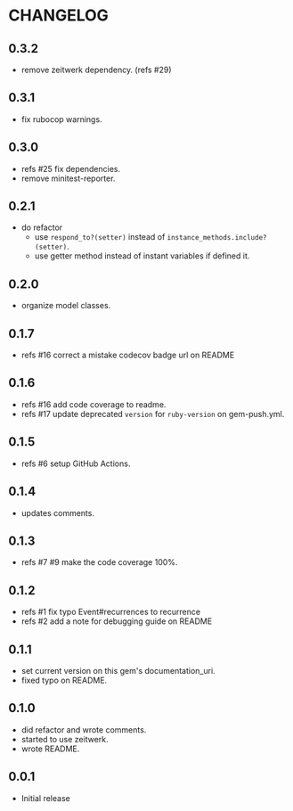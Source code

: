 # CHANGELOG

## 0.3.2

- remove zeitwerk dependency. (refs #29)

## 0.3.1

- fix rubocop warnings.

## 0.3.0

- refs #25 fix dependencies.
- remove minitest-reporter.

## 0.2.1

- do refactor
  - use `respond_to?(setter)` instead of `instance_methods.include?(setter)`.
  - use getter method instead of instant variables if defined it.

## 0.2.0

- organize model classes.

## 0.1.7

- refs #16 correct a mistake codecov badge url on README

## 0.1.6

- refs #16 add code coverage to readme.
- refs #17 update deprecated `version` for `ruby-version` on gem-push.yml.

## 0.1.5

- refs #6 setup GitHub Actions.

## 0.1.4

- updates comments.

## 0.1.3

- refs #7 #9 make the code coverage 100%.

## 0.1.2

- refs #1 fix typo Event#recurrences to recurrence
- refs #2 add a note for debugging guide on README

## 0.1.1

- set current version on this gem's documentation_uri.
- fixed typo on README.

## 0.1.0

- did refactor and wrote comments.
- started to use zeitwerk.
- wrote README.

## 0.0.1

- Initial release
